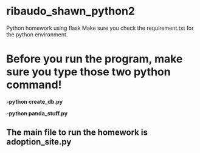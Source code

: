 # ribaudo_shawn_python2
Python homework using flask
Make sure you check the requirement.txt for the python environment.
<h1><b>Before you run the program, make sure you type those two python command!<b></h1>
<p>-python create_db.py</p>
<p>-python panda_stuff.py</p>
  
  
  <h2>The main file to run the homework is adoption_site.py</h2>
